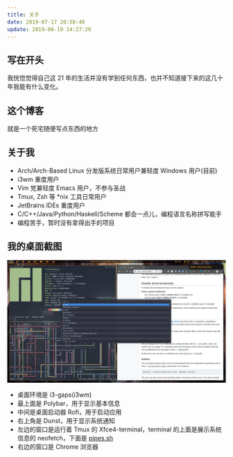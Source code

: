 ```yaml
---
title: 关于
date: 2019-07-17 20:58:40
update: 2019-08-19 14:27:20
---
```


## 写在开头

我恍惚觉得自己这 21 年的生活并没有学到任何东西，也并不知道接下来的这几十年我能有什么变化。

## 这个博客

就是一个死宅随便写点东西的地方

## 关于我

- Arch/Arch-Based Linux 分发版系统日常用户兼轻度 Windows 用户(目前)
- i3wm 重度用户
- Vim 党兼轻度 Emacs 用户，不参与圣战
- Tmux, Zsh 等 *nix 工具日常用户
- JetBrains IDEs 重度用户
- C/C++/Java/Python/Haskell/Scheme 都会一点儿，编程语言名称拼写能手
- 编程苦手，暂时没有拿得出手的项目

## 我的桌面截图

![my desktop screenshot](./index/my-desktop-screenshot.png)

- 桌面环境是 i3-gaps(i3wm)
- 最上面是 Polybar，用于显示基本信息
- 中间是桌面启动器 Rofi，用于启动应用
- 右上角是 Dunst，用于显示系统通知
- 左边的窗口是运行着 Tmux 的 Xfce4-terminal，terminal 的上面是展示系统信息的 neofetch，下面是 [pipes.sh](https://pipeseroni.github.io/)
- 右边的窗口是 Chrome 浏览器